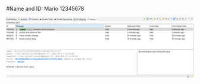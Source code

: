 #Name and ID:
Mario 
12345678 


<img src="./historyDeletedLibraryTest.java.png" alt="Git History"/>


